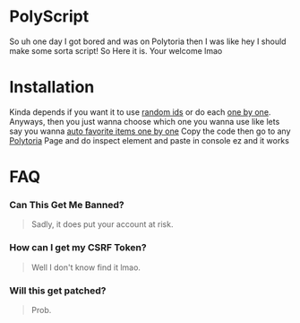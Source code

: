 # PolyScript
So uh one day I got bored and was on Polytoria then I was like hey I should make some sorta script! So Here it is. Your welcome lmao

# Installation
Kinda depends if you want it to use [random ids](https://github.com/Anticipatable/PolyScript/tree/main/PickRandomNumber) or do each [one by one](https://github.com/Anticipatable/PolyScript/tree/main/OneByOne).
Anyways, then you just wanna choose which one you wanna use like lets say you wanna [auto favorite items one by one](https://github.com/Anticipatable/PolyScript/blob/main/OneByOne/AutoFavoriteItems.js)
Copy the code then go to any [Polytoria](https://polytoria.com/) Page and do inspect element and paste in console ez and it works

# FAQ
### Can This Get Me Banned?
> Sadly, it does put your account at risk.
### How can I get my CSRF Token?
> Well I don't know find it lmao.
### Will this get patched?
> Prob.
